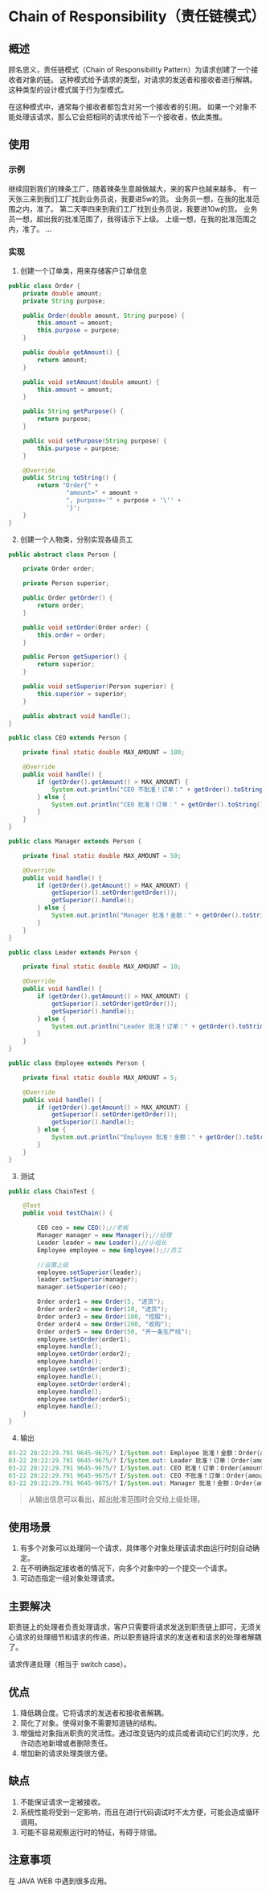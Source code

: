 # Chain of Responsibility（责任链模式） #
## 概述 ##
顾名思义，责任链模式（Chain of Responsibility Pattern）为请求创建了一个接收者对象的链。 这种模式给予请求的类型，对请求的发送者和接收者进行解耦。 这种类型的设计模式属于行为型模式。

在这种模式中，通常每个接收者都包含对另一个接收者的引用。 如果一个对象不能处理该请求，那么它会把相同的请求传给下一个接收者，依此类推。

## 使用 ##
### 示例 ###
继续回到我们的辣条工厂，随着辣条生意越做越大，来的客户也越来越多。 
有一天张三来到我们工厂找到业务员说，我要进5w的货。 业务员一想，在我的批准范围之内，准了。
第二天李四来到我们工厂找到业务员说，我要进10w的货。 业务员一想，超出我的批准范围了，我得请示下上级。 上级一想，在我的批准范围之内，准了。
...

### 实现 ###
1. 创建一个订单类，用来存储客户订单信息
```Java
public class Order {
    private double amount;
    private String purpose;

    public Order(double amount, String purpose) {
        this.amount = amount;
        this.purpose = purpose;
    }

    public double getAmount() {
        return amount;
    }

    public void setAmount(double amount) {
        this.amount = amount;
    }

    public String getPurpose() {
        return purpose;
    }

    public void setPurpose(String purpose) {
        this.purpose = purpose;
    }

    @Override
    public String toString() {
        return "Order{" +
                "amount=" + amount +
                ", purpose='" + purpose + '\'' +
                '}';
    }
}
```
2. 创建一个人物类，分别实现各级员工
```Java
public abstract class Person {

    private Order order;

    private Person superior;

    public Order getOrder() {
        return order;
    }

    public void setOrder(Order order) {
        this.order = order;
    }

    public Person getSuperior() {
        return superior;
    }

    public void setSuperior(Person superior) {
        this.superior = superior;
    }

    public abstract void handle();
}
```
```Java
public class CEO extends Person {

    private final static double MAX_AMOUNT = 100;

    @Override
    public void handle() {
        if (getOrder().getAmount() > MAX_AMOUNT) {
            System.out.println("CEO 不批准！订单：" + getOrder().toString());
        } else {
            System.out.println("CEO 批准！订单：" + getOrder().toString());
        }
    }
}
```
```Java
public class Manager extends Person {

    private final static double MAX_AMOUNT = 50;

    @Override
    public void handle() {
        if (getOrder().getAmount() > MAX_AMOUNT) {
            getSuperior().setOrder(getOrder());
            getSuperior().handle();
        } else {
            System.out.println("Manager 批准！金额：" + getOrder().toString());
        }
    }
}
```

```Java
public class Leader extends Person {

    private final static double MAX_AMOUNT = 10;

    @Override
    public void handle() {
        if (getOrder().getAmount() > MAX_AMOUNT) {
            getSuperior().setOrder(getOrder());
            getSuperior().handle();
        } else {
            System.out.println("Leader 批准！订单：" + getOrder().toString());
        }
    }
}
```

```Java
public class Employee extends Person {

    private final static double MAX_AMOUNT = 5;

    @Override
    public void handle() {
        if (getOrder().getAmount() > MAX_AMOUNT) {
            getSuperior().setOrder(getOrder());
            getSuperior().handle();
        } else {
            System.out.println("Employee 批准！金额：" + getOrder().toString());
        }
    }
}
```

3. 测试
```Java
public class ChainTest {

    @Test
    public void testChain() {

        CEO ceo = new CEO();//老板
        Manager manager = new Manager();//经理
        Leader leader = new Leader();//小组长
        Employee employee = new Employee();//员工

        //设置上级
        employee.setSuperior(leader);
        leader.setSuperior(manager);
        manager.setSuperior(ceo);

        Order order1 = new Order(5, "进货");
        Order order2 = new Order(10, "进货");
        Order order3 = new Order(100, "控股");
        Order order4 = new Order(200, "收购");
        Order order5 = new Order(50, "开一条生产线");
        employee.setOrder(order1);
        employee.handle();
        employee.setOrder(order2);
        employee.handle();
        employee.setOrder(order3);
        employee.handle();
        employee.setOrder(order4);
        employee.handle();
        employee.setOrder(order5);
        employee.handle();
    }
}
```

4. 输出
```Java
03-22 20:22:29.791 9645-9675/? I/System.out: Employee 批准！金额：Order{amount=5.0, purpose='进货'}
03-22 20:22:29.791 9645-9675/? I/System.out: Leader 批准！订单：Order{amount=10.0, purpose='进货'}
03-22 20:22:29.791 9645-9675/? I/System.out: CEO 批准！订单：Order{amount=100.0, purpose='控股'}
03-22 20:22:29.791 9645-9675/? I/System.out: CEO 不批准！订单：Order{amount=200.0, purpose='收购'}
03-22 20:22:29.791 9645-9675/? I/System.out: Manager 批准！金额：Order{amount=50.0, purpose='开一条生产线'}
```

> 从输出信息可以看出，超出批准范围时会交给上级处理。

## 使用场景 ##
1. 有多个对象可以处理同一个请求，具体哪个对象处理该请求由运行时刻自动确定。
2. 在不明确指定接收者的情况下，向多个对象中的一个提交一个请求。 
3. 可动态指定一组对象处理请求。

## 主要解决 ##
职责链上的处理者负责处理请求，客户只需要将请求发送到职责链上即可，无须关心请求的处理细节和请求的传递，所以职责链将请求的发送者和请求的处理者解耦了。

请求传递处理（相当于 switch case）。

## 优点 ##
1. 降低耦合度。它将请求的发送者和接收者解耦。 
2. 简化了对象。使得对象不需要知道链的结构。 
3. 增强给对象指派职责的灵活性。通过改变链内的成员或者调动它们的次序，允许动态地新增或者删除责任。 
4. 增加新的请求处理类很方便。

## 缺点 ##
1. 不能保证请求一定被接收。 
2. 系统性能将受到一定影响，而且在进行代码调试时不太方便，可能会造成循环调用。 
3. 可能不容易观察运行时的特征，有碍于除错。

## 注意事项 ##
在 JAVA WEB 中遇到很多应用。